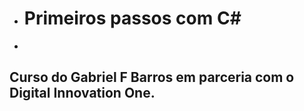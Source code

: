 - # Primeiros passos com C#

- 

## Curso do Gabriel F Barros em parceria com o Digital Innovation One.

